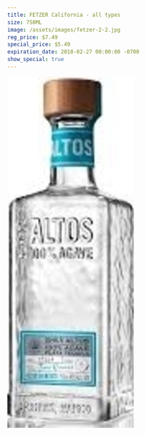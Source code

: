 ```yaml
---
title: FETZER California - all types
size: 750ML
image: /assets/images/fetzer-2-2.jpg
reg_price: $7.49
special_price: $5.49
expiration_date: 2018-02-27 00:00:00 -0700
show_special: true
---
```


![](/assets/images/versions/olmeca-2-1---x----288-800x---.jpg)